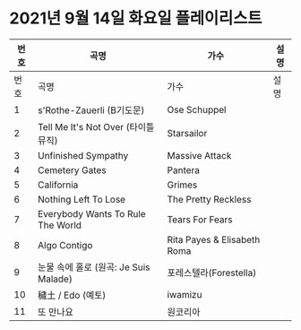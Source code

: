 # 2021년 9월 14일 화요일 플레이리스트

| 번호 | 곡명 | 가수 | 설명 |
|------|------|------|------|
| 번호 | 곡명 | 가수 | 설명 |
| 1 | s'Rothe-Zauerli (B기도문) | Ose Schuppel |  |
| 2 | Tell Me It's Not Over (타이틀 뮤직) | Starsailor |  |
| 3 | Unfinished Sympathy | Massive Attack |  |
| 4 | Cemetery Gates | Pantera |  |
| 5 | California | Grimes |  |
| 6 | Nothing Left To Lose | The Pretty Reckless |  |
| 7 | Everybody Wants To Rule The World | Tears For Fears |  |
| 8 | Algo Contigo | Rita Payes & Elisabeth Roma |  |
| 9 | 눈물 속에 홀로 (원곡: Je Suis Malade) | 포레스텔라(Forestella) |  |
| 10 | 穢土 / Edo (예토) | iwamizu |  |
| 11 | 또 만나요 | 원코리아 |  |
